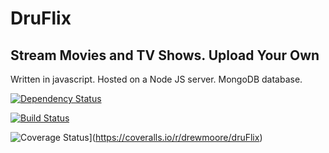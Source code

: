 DruFlix
=======

Stream Movies and TV Shows. Upload Your Own
-------------------------------------------

Written in javascript. Hosted on a Node JS server. MongoDB database.

[![Dependency Status](https://gemnasium.com/drewmoore/druFlix.svg)](https://gemnasium.com/drewmoore/druFlix)

[![Build Status](https://travis-ci.org/drewmoore/druFlix.svg?branch=acceptance)](https://travis-ci.org/drewmoore/druFlix)

![Coverage Status](https://coveralls.io/repos/drewmoore/druFlix/badge.png)](https://coveralls.io/r/drewmoore/druFlix)

